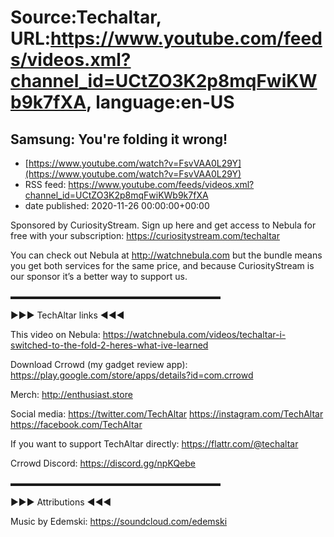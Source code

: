 # Source:Techaltar, URL:https://www.youtube.com/feeds/videos.xml?channel_id=UCtZO3K2p8mqFwiKWb9k7fXA, language:en-US

## Samsung: You're folding it wrong!
 - [https://www.youtube.com/watch?v=FsvVAA0L29Y](https://www.youtube.com/watch?v=FsvVAA0L29Y)
 - RSS feed: https://www.youtube.com/feeds/videos.xml?channel_id=UCtZO3K2p8mqFwiKWb9k7fXA
 - date published: 2020-11-26 00:00:00+00:00

Sponsored by CuriosityStream. Sign up here and get access to Nebula for free with your subscription: https://curiositystream.com/techaltar


You can check out Nebula at http://watchnebula.com but the bundle means you get both services for the same price, and because CuriosityStream is our sponsor it’s a better way to support us. 

▬▬▬▬▬▬▬▬▬▬▬▬▬▬▬▬▬▬▬▬▬▬▬▬ 

►►► TechAltar links ◄◄◄ 

This video on Nebula: https://watchnebula.com/videos/techaltar-i-switched-to-the-fold-2-heres-what-ive-learned

Download Crrowd (my gadget review app):
https://play.google.com/store/apps/details?id=com.crrowd

Merch: 
http://enthusiast.store 

Social media:
https://twitter.com/TechAltar 
https://instagram.com/TechAltar 
https://facebook.com/TechAltar 

If you want to support TechAltar directly: 
https://flattr.com/@techaltar 

Crrowd Discord:
https://discord.gg/npKQebe

▬▬▬▬▬▬▬▬▬▬▬▬▬▬▬▬▬▬▬▬▬▬▬▬ 

►►► Attributions ◄◄◄ 

Music by Edemski: 
https://soundcloud.com/edemski

